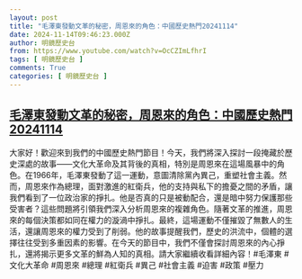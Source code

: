 ```yaml
---
layout: post
title: "毛澤東發動文革的秘密，周恩來的角色：中國歷史熱門20241114"
date: 2024-11-14T09:46:23.000Z
author: 明鏡歷史台
from: https://www.youtube.com/watch?v=OcCZImLfhrI
tags: [ 明鏡歷史台 ]
comments: True
categories: [ 明鏡歷史台 ]
---
```

<!--1731577583000-->
[毛澤東發動文革的秘密，周恩來的角色：中國歷史熱門20241114](https://www.youtube.com/watch?v=OcCZImLfhrI)
------

<div>
大家好！歡迎來到我們的中國歷史熱門節目！今天，我們將深入探討一段掩藏於歷史深處的故事——文化大革命及其背後的真相，特別是周恩來在這場風暴中的角色。在1966年，毛澤東發動了這一運動，意圖清除黨內異己，重塑社會主義。然而，周恩來作為總理，面對激進的紅衛兵，他的支持與私下的擔憂之間的矛盾，讓我們看到了一位政治家的掙扎。他是否真的只是被動配合，還是暗中努力保護那些受害者？這些問題將引領我們深入分析周恩來的複雜角色。隨著文革的推進，周恩來的每個決策都如同在權力的漩渦中掙扎。最終，這場運動不僅摧毀了無數人的生活，還讓周恩來的權力受到了削弱。他的故事提醒我們，歷史的洪流中，個體的選擇往往受到多重因素的影響。在今天的節目中，我們不僅會探討周恩來的內心掙扎，還將揭示更多文革的鮮為人知的真相。請大家繼續收看詳細內容！#毛澤東 #文化大革命 #周恩來 #總理 #紅衛兵 #異己 #社會主義 #迫害 #政策 #壓力
</div>
